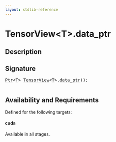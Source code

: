```yaml
---
layout: stdlib-reference
---
```


# TensorView\<T\>\.data\_ptr

## Description





## Signature 

<pre>
<a href="../ptr-0/index.md" class="code_type">Ptr</a>&lt;<a href="index.md#typeparam-T" class="code_type">T</a>&gt; <a href="index.md" class="code_type">TensorView</a>&lt;<a href="index.md#typeparam-T" class="code_type">T</a>&gt;.<a href="data_ptr.md">data_ptr</a>();

</pre>

## Availability and Requirements

Defined for the following targets:

#### cuda
Available in all stages.




<script>
// Fix .md links to .html when on ReadTheDocs
if (window.location.hostname.includes('readthedocs') || 
    window.location.hostname.includes('rtfd.io')) {
  document.addEventListener('DOMContentLoaded', function() {
    const links = document.querySelectorAll('a');
    links.forEach(link => {
      if (link.getAttribute('href') && link.getAttribute('href').endsWith('.md')) {
        link.href = link.href.replace(/\.md($|#|\?)/, '.html$1');
      }
    });
  });
}
</script>
